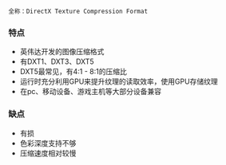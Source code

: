 	全称：DirectX Texture Compression Format
### 特点
- 英伟达开发的图像压缩格式 
- 有DXT1、DXT3、DXT5
- DXT5最常见，有4:1 - 8:1的压缩比
- 运行时充分利用GPU来提升纹理的读取效率，使用GPU存储纹理
- 在pc、移动设备、游戏主机等大部分设备兼容
### 缺点
- 有损
- 色彩深度支持不够
- 压缩速度相对较慢